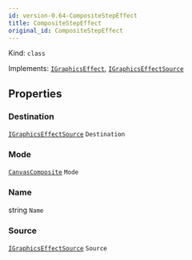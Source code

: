 ```yaml
---
id: version-0.64-CompositeStepEffect
title: CompositeStepEffect
original_id: CompositeStepEffect
---
```


Kind: `class`

Implements: [`IGraphicsEffect`](https://docs.microsoft.com/uwp/api/Windows.Graphics.Effects.IGraphicsEffect), [`IGraphicsEffectSource`](https://docs.microsoft.com/uwp/api/Windows.Graphics.Effects.IGraphicsEffectSource)

## Properties
### Destination
 [`IGraphicsEffectSource`](https://docs.microsoft.com/uwp/api/Windows.Graphics.Effects.IGraphicsEffectSource) `Destination`

### Mode
 [`CanvasComposite`](CanvasComposite) `Mode`

### Name
 string `Name`

### Source
 [`IGraphicsEffectSource`](https://docs.microsoft.com/uwp/api/Windows.Graphics.Effects.IGraphicsEffectSource) `Source`




